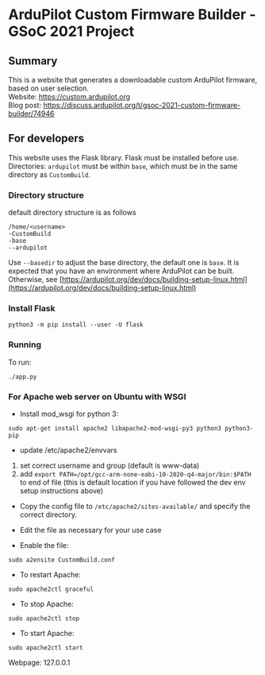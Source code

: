 # ArduPilot Custom Firmware Builder - GSoC 2021 Project

## Summary

This is a website that generates a downloadable custom ArduPilot firmware, based on user selection.  
Website: https://custom.ardupilot.org  
Blog post: https://discuss.ardupilot.org/t/gsoc-2021-custom-firmware-builder/74946

## For developers

This website uses the Flask library. Flask must be installed before use.  
Directories: `ardupilot` must be within `base`, which must be in the same directory as `CustomBuild`.

### Directory structure
default directory structure is as follows
```
/home/<username>
-CustomBuild
-base
--ardupilot
```

Use `--basedir` to adjust the base directory, the default one is `base`.
It is expected that you have an environment where ArduPilot can be built. Otherwise, see [https://ardupilot.org/dev/docs/building-setup-linux.html](https://ardupilot.org/dev/docs/building-setup-linux.html)

### Install Flask
```
python3 -m pip install --user -U flask
```

### Running
To run:

```
./app.py
```

### For Apache web server on Ubuntu with WSGI

* Install mod_wsgi for python 3:
```
sudo apt-get install apache2 libapache2-mod-wsgi-py3 python3 python3-pip
```

* update /etc/apache2/envvars
1. set correct username and group (default is www-data)
2. add ```export PATH=/opt/gcc-arm-none-eabi-10-2020-q4-major/bin:$PATH``` to end of file (this is default location if you have followed the dev env setup instructions above)

* Copy the config file to `/etc/apache2/sites-available/` and specify the correct directory.

* Edit the file as necessary for your use case

* Enable the file:
```
sudo a2ensite CustomBuild.conf
```
* To restart Apache:
```
sudo apache2ctl graceful
```
* To stop Apache:
```
sudo apache2ctl stop
```
* To start Apache:
```
sudo apache2ctl start
```
Webpage: 127.0.0.1
